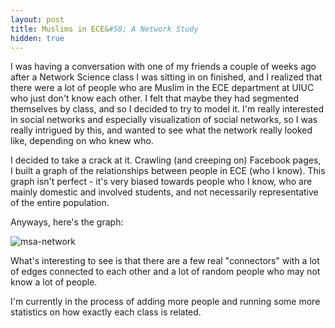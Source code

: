 ```yaml
---
layout: post
title: Muslims in ECE&#58; A Network Study
hidden: true
---
```


I was having a conversation with one of my friends a couple of weeks ago after a Network Science class I was sitting in on finished, and I realized that there were a lot of people who are Muslim in the ECE department at UIUC who just don't know each other. I felt that maybe they had segmented themselves by class, and so I decided to try to model it. I'm really interested in social networks and especially visualization of social networks, so I was really intrigued by this, and wanted to see what the network really looked like, depending on who knew who.

I decided to take a crack at it. Crawling (and creeping on) Facebook pages, I built a graph of the relationships between people in ECE (who I know). This graph isn't perfect - it's very biased towards people who I know, who are mainly domestic and involved students, and not necessarily representative of the entire population.

Anyways, here's the graph:

![msa-network](http://mohsaad.com/imgs/msa_network_anon.png)

What's interesting to see is that there are a few real "connectors" with a lot of edges connected to each other and a lot of random people who may not know a lot of people.

I'm currently in the process of adding more people and running some more statistics on how exactly each class is related.
